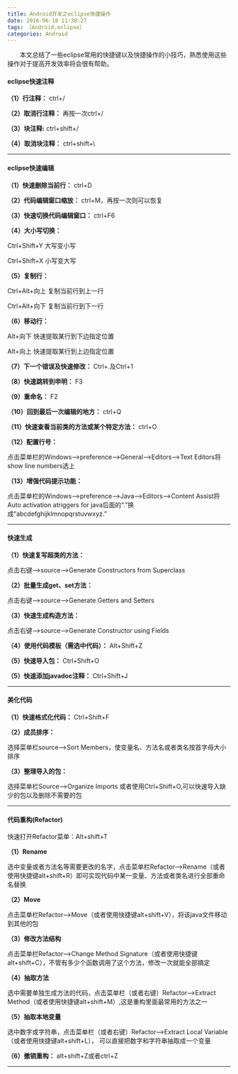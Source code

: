 ```yaml
---
title: Android开发之eclipse快捷操作
date: 2016-06-18 11:38:27
tags: ［Android,eclipse］
categories: Android
---
```



　　本文总结了一些eclipse常用的快捷键以及快捷操作的小技巧，熟悉使用这些操作对于提高开发效率将会很有帮助。

<!--more-->

#### eclipse快速注释

**（1）行注释：** ctrl+/

**（2）取消行注释：** 再按一次ctrl+/

**（3）块注释:** ctrl+shift+/

**（4）取消块注释：** ctrl+shift+\

----------

#### eclipse快速编辑

**（1）快速删除当前行：** ctrl+D 

**（2）代码编辑窗口缩放：** ctrl+M，再按一次则可以恢复

**（3）快速切换代码编辑窗口：** ctrl+F6

**（4）大小写切换：**

Ctrl+Shift+Y  大写变小写

Ctrl+Shift+X  小写变大写
 
**（5）复制行：**

Ctrl+Alt+向上  复制当前行到上一行

Ctrl+Alt+向下  复制当前行到下一行

**（6）移动行：**

Alt+向下   快速提取某行到下边指定位置

Alt+向上   快速提取某行到上边指定位置

**（7）下一个错误及快速修改：** Ctrl+.及Ctrl+1

**（8）快速跳转到申明：** F3

**（9）重命名：** F2

**（10）回到最后一次编辑的地方：** ctrl+Q
 
**（11）快速查看当前类的方法或某个特定方法：** ctrl+O

**（12）配置行号：**

点击菜单栏的Windows—>preference—>General—>Editors—>Text Editors将show line numbers选上

**（13）增强代码提示功能：**

点击菜单栏的Windows—>preference—>Java—>Editors—>Content Assist将Auto activation atriggers for java后面的“.”换成“abcdefghijklmnopqrstuvwxyz.”

----------


#### 快速生成

**（1）快速复写超类的方法：**

点击右键—>source—>Generate Constructors from Superclass

**（2）批量生成get、set方法：**

点击右键—>source—>Generate Getters and Setters

**（3）快速生成构造方法：**

点击右键—>source—>Generate Constructor using Fields 

**（4）使用代码模板（需选中代码）：** Alt+Shift+Z

**（5）快速导入包：** Ctrl+Shift+O   

**（5）快速添加javadoc注释：** Ctrl+Shift+J     


----------


#### 美化代码

**（1）快速格式化代码：** Ctrl+Shift+F

**（2）成员排序：**

选择菜单栏source—>Sort Members，使变量名、方法名或者类名按首字母大小排序

**（3）整理导入的包：**

选择菜单栏Source—>Organize Imports 或者使用Ctrl+Shift+O,可以快速导入缺少的包以及删除不需要的包


----------

#### 代码重构(Refactor)

快速打开Refactor菜单：Alt+shift+T

**（1）Rename**

选中变量或者方法名等需要更改的名字，点击菜单栏Refactor——>Rename（或者使用快捷键alt+shift+R）即可实现代码中某一变量、方法或者类名进行全部重命名替换

**（2）Move**

点击菜单栏Refactor—>Move（或者使用快捷键alt+shift+V），将该java文件移动到其他的包

**（3）修改方法结构**

点击菜单栏Refactor—>Change Method Signature（或者使用快捷键alt+shift+C），不管有多少个函数调用了这个方法，修改一次就能全部搞定

**（4）抽取方法** 

选中需要单独生成方法的代码，点击菜单栏（或者右键）Refactor—>Extract Method（或者使用快捷键alt+shift+M）,这是重构里面最常用的方法之一

**（5）抽取本地变量**

选中数字或字符串，点击菜单栏（或者右键）Refactor—>Extract Local Variable（或者使用快捷键alt+shift+L）， 可以直接把数字和字符串抽取成一个变量

**（6）撤销重构：** alt+shift+Z或者ctrl+Z

----------
